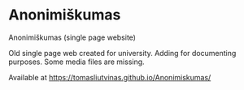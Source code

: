 # Anonimiškumas
Anonimiškumas (single page website)

Old single page web created for university.
Adding for documenting purposes.
Some media files are missing.

Available at https://tomasliutvinas.github.io/Anonimiskumas/
